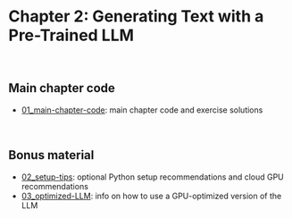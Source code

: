 # Chapter 2: Generating Text with a Pre-Trained LLM

&nbsp;
## Main chapter code

- [01_main-chapter-code](01_main-chapter-code): main chapter code and exercise solutions

&nbsp;
## Bonus material

- [02_setup-tips](02_setup-tips/): optional Python setup recommendations and cloud GPU recommendations
- [03_optimized-LLM](03_optimized-LLM): info on how to use a GPU-optimized version of the LLM

